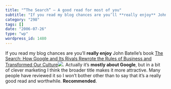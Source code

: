 ```yaml
---
title: "“The Search” – A good read for most of you"
subtitle: "If you read my blog chances are you’ll **really enjoy** John Batelle’s book [The Search: How Google ..."
category: "298"
tags: []
date: "2006-07-26"
type: "wp"
wordpress_id: 1480
---
```

If you read my blog chances are you’ll **really enjoy** John Batelle’s book [The Search: How Google and Its Rivals Rewrote the Rules of Business and Transformed Our Culture](http://www.amazon.com/exec/obidos/redirect?link_code=as2&path=ASIN/1591840880&tag=blogbridge-20&camp=1789&creative=9325)![](http://www.assoc-amazon.com/e/ir?t=blogbridge-20&l=as2&o=1&a=1591840880). Actually it’s **mostly about Google**, but in a bit of clever marketing I think the broader title makes it more attractive. Many people have reviewed it so I won’t bother other than to say that it’s a really good read and worthwhile. **Recommended**.